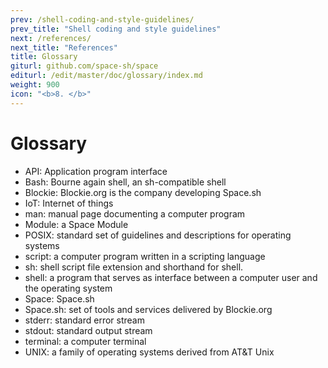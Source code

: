 ```yaml
---
prev: /shell-coding-and-style-guidelines/
prev_title: "Shell coding and style guidelines"
next: /references/
next_title: "References"
title: Glossary
giturl: github.com/space-sh/space
editurl: /edit/master/doc/glossary/index.md
weight: 900
icon: "<b>8. </b>"
---
```


# Glossary

- API: Application program interface
- Bash: Bourne again shell, an sh-compatible shell
- Blockie: Blockie.org is the company developing Space.sh
- IoT: Internet of things
- man: manual page documenting a computer program
- Module: a Space Module
- POSIX: standard set of guidelines and descriptions for operating systems
- script: a computer program written in a scripting language
- sh: shell script file extension and shorthand for shell.
- shell: a program that serves as interface between a computer user and the operating system
- Space: Space.sh
- Space.sh: set of tools and services delivered by Blockie.org
- stderr: standard error stream
- stdout: standard output stream
- terminal: a computer terminal
- UNIX: a family of operating systems derived from AT&T Unix
